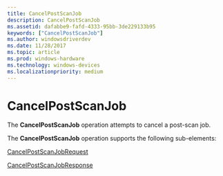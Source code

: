 ```yaml
---
title: CancelPostScanJob
description: CancelPostScanJob
ms.assetid: dafabbe9-fafd-4333-95bb-3de229133b95
keywords: ["CancelPostScanJob"]
ms.author: windowsdriverdev
ms.date: 11/28/2017
ms.topic: article
ms.prod: windows-hardware
ms.technology: windows-devices
ms.localizationpriority: medium
---
```


# CancelPostScanJob


The **CancelPostScanJob** operation attempts to cancel a post-scan job.

The **CancelPostScanJob** operation supports the following sub-elements:

[CancelPostScanJobRequest](cancelpostscanjobrequest.md)

[CancelPostScanJobResponse](cancelpostscanjobresponse.md)

 

 





